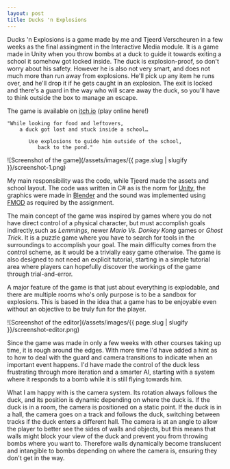 ```yaml
---
layout: post
title: Ducks 'n Explosions
---
```


Ducks 'n Explosions is a game made by me and Tjeerd Verscheuren in a few weeks as the final assingment in the Interactive Media module. It is a game made in Unity when you throw bombs at a duck to guide it towards exiting a school it somehow got locked inside. The duck is explosion-proof, so don't worry about his safety. However he is also not very smart, and does not much more than run away from explosions. He'll pick up any item he runs over, and he'll drop it if he gets caught in an explosion. The exit is locked and there's a guard in the way who will scare away the duck, so you'll have to think outside the box to manage an escape.

The game is available on [itch.io](https://marro64.itch.io/ducks-n-explosions) (play online here!)

```
"While looking for food and leftovers,
    a duck got lost and stuck inside a school…

       Use explosions to guide him outside of the school,
          back to the pond."
```

![Screenshot of the game](/assets/images/{{ page.slug | slugify }}/screenshot-1.png)

My main responsibility was the code, while Tjeerd made the assets and school layout. The code was written in C# as is the norm for [Unity](https://unity.com/), the graphics were made in [Blender](https://www.blender.org/) and the sound was implemented using [FMOD](https://www.fmod.com/) as required by the assignment.

The main concept of the game was inspired by games where you do not have direct control of a physical character, but must accomplish goals indirectly,such as *Lemmings*, newer *Mario Vs. Donkey Kong* games or *Ghost Trick*. It is a puzzle game where you have to search for tools in the surroundings to accomplish your goal. The main difficulty comes from the control scheme, as it would be a trivially easy game otherwise. The game is also designed to not need an explicit tutorial, starting in a simple tutorial area where players can hopefully discover the workings of the game through trial-and-error.

A major feature of the game is that just about everything is explodable, and there are multiple rooms who's only purpose is to be a sandbox for explosions. This is based in the idea that a game has to be enjoyable even without an objective to be truly fun for the player.

![Screenshot of the editor](/assets/images/{{ page.slug | slugify }}/screenshot-editor.png)

Since the game was made in only a few weeks with other courses taking up time, it is rough around the edges. With more time I'd have added a hint as to how to deal with the guard and camera transitions to indicate when an important event happens. I'd have made the control of the duck less frustrating through more iteration and a smarter AI, starting with a system where it responds to a bomb while it is still flying towards him.

What I am happy with is the camera system. Its rotation always follows the duck, and its position is dynamic depending on where the duck is. If the duck is in a room, the camera is positioned on a static point. If the duck is in a hall, the camera goes on a track and follows the duck, switching between tracks if the duck enters a different hall. The camera is at an angle to allow the player to better see the sides of walls and objects, but this means that walls might block your view of the duck and prevent you from throwing bombs where you want to. Therefore walls dynamically become translucent and intangible to bombs depending on where the camera is, ensuring they don't get in the way.